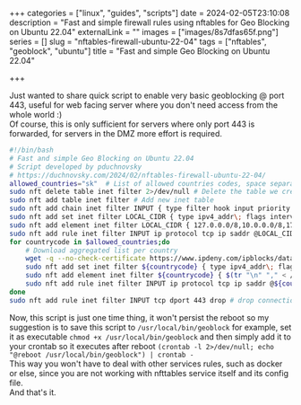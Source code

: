 +++
categories = ["linux", "guides", "scripts"]
date = 2024-02-05T23:10:08
description = "Fast and simple firewall rules using nftables for Geo Blocking on Ubuntu 22.04"
externalLink = ""
images = ["images/8s7dfas65f.png"]
series = []
slug = "nftables-firewall-ubuntu-22-04"
tags = ["nftables", "geoblock", "ubuntu"]
title = "Fast and simple Geo Blocking on Ubuntu 22.04"

+++

Just wanted to share quick script to enable very basic geoblocking @ port 443, useful for web facing server where you don't need access from the whole world :)  
Of course, this is only sufficient for servers where only port 443 is forwarded, for servers in the DMZ more effort is required.

```bash
#!/bin/bash
# Fast and simple Geo Blocking on Ubuntu 22.04
# Script developed by pduchnovsky
# https://duchnovsky.com/2024/02/nftables-firewall-ubuntu-22-04/
allowed_countries="sk"  # List of allowed countries codes, space separated
sudo nft delete table inet filter 2>/dev/null # Delete the table we create in steb below, useful in case of re-running this
sudo nft add table inet filter # Add new inet table
sudo nft add chain inet filter INPUT { type filter hook input priority 0\; } # Add new chain
sudo nft add set inet filter LOCAL_CIDR { type ipv4_addr\; flags interval\; } # Creates set for local IPs
sudo nft add element inet filter LOCAL_CIDR { 127.0.0.0/8,10.0.0.0/8,172.16.0.0/12,192.168.0.0/16 } # Add IP CIDR to the set
sudo nft add rule inet filter INPUT ip protocol tcp ip saddr @LOCAL_CIDR tcp dport 443 counter accept # Accepts the connection from defined set addresses via tcp port 443
for countrycode in $allowed_countries;do
    # Download aggregated list per country
    wget -q --no-check-certificate https://www.ipdeny.com/ipblocks/data/aggregated/${countrycode}-aggregated.zone -O /tmp/nftables-${countrycode}.txt
    sudo nft add set inet filter ${countrycode} { type ipv4_addr\; flags interval\; } # Creates set per country
    sudo nft add element inet filter ${countrycode} { $(tr "\n" "," < /tmp/nftables-${countrycode}.txt) } # Adds IPs from aggregated list to the set
    sudo nft add rule inet filter INPUT ip protocol tcp ip saddr @${countrycode} tcp dport 443 counter accept # Accepts the connection from defined set addresses via tcp port 443
done
sudo nft add rule inet filter INPUT tcp dport 443 drop # drop connection via tcp 443 by default
```

Now, this script is just one time thing, it won't persist the reboot so my suggestion is to save this script to `/usr/local/bin/geoblock` for example, set it as executable `chmod +x /usr/local/bin/geoblock` and then simply add it to your crontab so it executes after reboot `(crontab -l 2>/dev/null; echo "@reboot /usr/local/bin/geoblock") | crontab -`  
This way you won't have to deal with other services rules, such as docker or else, since you are not working with nfttables service itself and its config file.  
And that's it.
